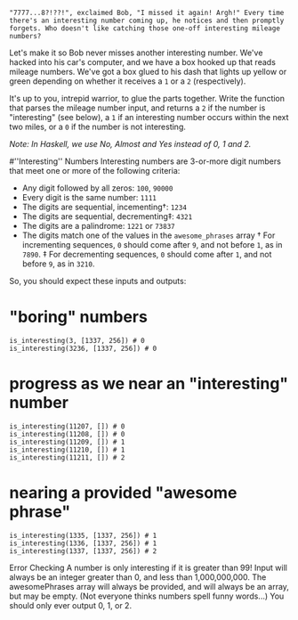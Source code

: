 `"7777...8?!??!", exclaimed Bob, "I missed it again! Argh!" Every time there's an interesting number coming up, he notices and then promptly forgets. Who doesn't like catching those one-off interesting mileage numbers?`

Let's make it so Bob never misses another interesting number. We've hacked into his car's computer, and we have a box hooked up that reads mileage numbers. We've got a box glued to his dash that lights up yellow or green depending on whether it receives a `1` or a `2` (respectively).

It's up to you, intrepid warrior, to glue the parts together. Write the function that parses the mileage number input, and returns a `2` if the number is "interesting" (see below), a `1` if an interesting number occurs within the next two miles, or a `0` if the number is not interesting.

_Note: In Haskell, we use No, Almost and Yes instead of 0, 1 and 2._

#''Interesting'' Numbers
Interesting numbers are 3-or-more digit numbers that meet one or more of the following criteria:

- Any digit followed by all zeros: `100`, `90000`
- Every digit is the same number: `1111`
- The digits are sequential, incementing†: `1234`
- The digits are sequential, decrementing‡: `4321`
- The digits are a palindrome: `1221` or `73837`
- The digits match one of the values in the `awesome_phrases` array
  † For incrementing sequences, `0` should come after `9`, and not before `1`, as in `7890`.
  ‡ For decrementing sequences, `0` should come after `1`, and not before `9`, as in `3210`.

So, you should expect these inputs and outputs:

# "boring" numbers

```
is_interesting(3, [1337, 256]) # 0
is_interesting(3236, [1337, 256]) # 0
```

# progress as we near an "interesting" number

```
is_interesting(11207, []) # 0
is_interesting(11208, []) # 0
is_interesting(11209, []) # 1
is_interesting(11210, []) # 1
is_interesting(11211, []) # 2
```

# nearing a provided "awesome phrase"

```
is_interesting(1335, [1337, 256]) # 1
is_interesting(1336, [1337, 256]) # 1
is_interesting(1337, [1337, 256]) # 2
```

Error Checking
A number is only interesting if it is greater than 99!
Input will always be an integer greater than 0, and less than 1,000,000,000.
The awesomePhrases array will always be provided, and will always be an array, but may be empty. (Not everyone thinks numbers spell funny words...)
You should only ever output 0, 1, or 2.

